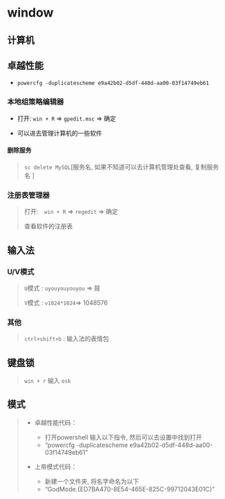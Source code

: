 # window

## 计算机

## 卓越性能

- `powercfg -duplicatescheme e9a42b02-d5df-448d-aa00-03f14749eb61`

### 本地组策略编辑器

- 打开: `win + R` => `gpedit.msc` => 确定

- 可以进去管理计算机的一些软件

#### 删除服务

> `sc delete MySQL`[服务名, 如果不知道可以去计算机管理处查看, 复制服务名 ]

### 注册表管理器

> 打开:　`win + R` => `regedit` => 确定
>
> 查看软件的注册表

## 输入法

### U/V模式

> `U`模式 : `uyouyouyouyou` =>  叕
>
> `V`模式 : `v1024*1024`=> 1048576

### 其他

> `ctrl+shift+b` : 输入法的表情包

## 键盘锁

> `win + r`  输入 `osk`

## 模式

> - 卓越性能代码：
>   - 打开powershell 输入以下指令, 然后可以去设置中找到打开
>   - “powercfg -duplicatescheme e9a42b02-d5df-448d-aa00-03f14749eb61”
>
> - 上帝模式代码：
>   - 新建一个文件夹, 将名字命名为以下
>   - “GodMode.{ED7BA470-8E54-465E-825C-99712043E01C}”
